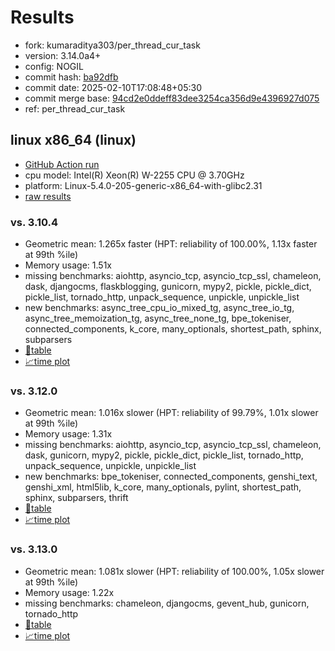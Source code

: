 # Results

- fork: kumaraditya303/per_thread_cur_task
- version: 3.14.0a4+
- config: NOGIL
- commit hash: [ba92dfb](https://github.com/kumaraditya303/cpython/commit/ba92dfb)
- commit date: 2025-02-10T17:08:48+05:30
- commit merge base: [94cd2e0ddeff83dee3254ca356d9e4396927d075](https://github.com/python/cpython/commit/94cd2e0ddeff83dee3254ca356d9e4396927d075)
- ref: per_thread_cur_task

## linux x86_64 (linux)

- [GitHub Action run](https://github.com/faster-cpython/benchmarking/actions/runs/13253393110)
- cpu model: Intel(R) Xeon(R) W-2255 CPU @ 3.70GHz
- platform: Linux-5.4.0-205-generic-x86_64-with-glibc2.31
- [raw results](bm-20250210-linux-x86_64-kumaraditya303-per_thread_cur_task-3.14.0a4%2B-ba92dfb.json)

### vs. 3.10.4

- Geometric mean: 1.265x faster (HPT: reliability of 100.00%, 1.13x faster at 99th %ile)
- Memory usage: 1.51x
- missing benchmarks: aiohttp, asyncio_tcp, asyncio_tcp_ssl, chameleon, dask, djangocms, flaskblogging, gunicorn, mypy2, pickle, pickle_dict, pickle_list, tornado_http, unpack_sequence, unpickle, unpickle_list
- new benchmarks: async_tree_cpu_io_mixed_tg, async_tree_io_tg, async_tree_memoization_tg, async_tree_none_tg, bpe_tokeniser, connected_components, k_core, many_optionals, shortest_path, sphinx, subparsers
- [📄table](bm-20250210-linux-x86_64-kumaraditya303-per_thread_cur_task-3.14.0a4%2B-ba92dfb-vs-3.10.4.md)
- [📈time plot](bm-20250210-linux-x86_64-kumaraditya303-per_thread_cur_task-3.14.0a4%2B-ba92dfb-vs-3.10.4.svg)

### vs. 3.12.0

- Geometric mean: 1.016x slower (HPT: reliability of 99.79%, 1.01x slower at 99th %ile)
- Memory usage: 1.31x
- missing benchmarks: aiohttp, asyncio_tcp, asyncio_tcp_ssl, chameleon, dask, gunicorn, mypy2, pickle, pickle_dict, pickle_list, tornado_http, unpack_sequence, unpickle, unpickle_list
- new benchmarks: bpe_tokeniser, connected_components, genshi_text, genshi_xml, html5lib, k_core, many_optionals, pylint, shortest_path, sphinx, subparsers, thrift
- [📄table](bm-20250210-linux-x86_64-kumaraditya303-per_thread_cur_task-3.14.0a4%2B-ba92dfb-vs-3.12.0.md)
- [📈time plot](bm-20250210-linux-x86_64-kumaraditya303-per_thread_cur_task-3.14.0a4%2B-ba92dfb-vs-3.12.0.svg)

### vs. 3.13.0

- Geometric mean: 1.081x slower (HPT: reliability of 100.00%, 1.05x slower at 99th %ile)
- Memory usage: 1.22x
- missing benchmarks: chameleon, djangocms, gevent_hub, gunicorn, tornado_http
- [📄table](bm-20250210-linux-x86_64-kumaraditya303-per_thread_cur_task-3.14.0a4%2B-ba92dfb-vs-3.13.0.md)
- [📈time plot](bm-20250210-linux-x86_64-kumaraditya303-per_thread_cur_task-3.14.0a4%2B-ba92dfb-vs-3.13.0.svg)

